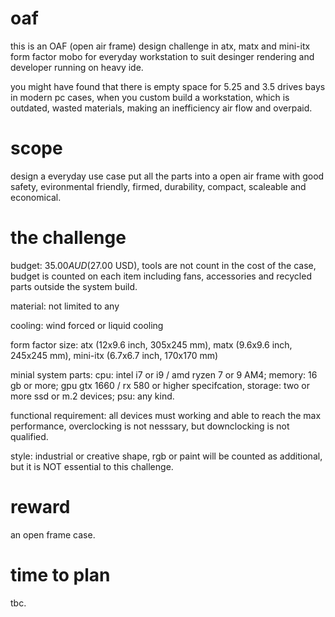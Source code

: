 # oaf
this is an OAF (open air frame) design challenge in atx, matx and mini-itx form factor mobo for everyday workstation to suit desinger rendering and developer running on heavy ide. 

you might have found that there is empty space for 5.25 and 3.5 drives bays in modern pc cases, when you custom build a workstation, which is outdated, wasted materials, making an inefficiency air flow and overpaid.

# scope
design a everyday use case put all the parts into a open air frame with good safety, evironmental friendly, firmed, durability, compact, scaleable and economical.

# the challenge
budget: $35.00 AUD ($27.00 USD), tools are not count in the cost of the case, budget is counted on each item including fans, accessories and recycled parts outside the system build.

material: not limited to any

cooling: wind forced or liquid cooling

form factor size: atx (12x9.6 inch, 305x245 mm), matx (9.6x9.6 inch, 245x245 mm), mini-itx (6.7x6.7 inch, 170x170 mm)

minial system parts: cpu: intel i7 or i9 / amd ryzen 7 or 9 AM4; memory: 16 gb or more; gpu gtx 1660 / rx 580 or higher specifcation, storage: two or more ssd or m.2 devices; psu: any kind.

functional requirement: all devices must working and able to reach the max performance, overclocking is not nesssary, but downclocking is not qualified.

style: industrial or creative shape, rgb or paint will be counted as additional, but it is NOT essential to this challenge.

# reward
an open frame case.

# time to plan
tbc.
